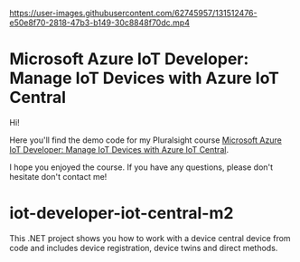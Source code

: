 https://user-images.githubusercontent.com/62745957/131512476-e50e8f70-2818-47b3-b149-30c8848f70dc.mp4

# Microsoft Azure IoT Developer: Manage IoT Devices with Azure IoT Central

Hi!

Here you'll find the demo code for my Pluralsight course [Microsoft Azure IoT Developer: Manage IoT Devices with Azure IoT Central](https://pluralsight.pxf.io/iot-devices-iot-central).

I hope you enjoyed the course. If you have any questions, please don't hesitate don't contact me!

# iot-developer-iot-central-m2

This .NET project shows you how to work with a device central device from code and includes device registration, device twins and direct methods.
